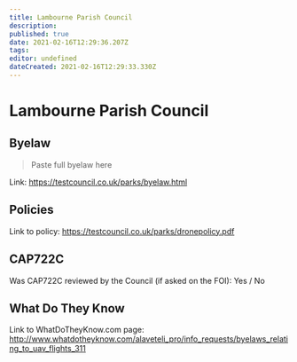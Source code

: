 ```yaml
---
title: Lambourne Parish Council
description: 
published: true
date: 2021-02-16T12:29:36.207Z
tags: 
editor: undefined
dateCreated: 2021-02-16T12:29:33.330Z
---
```


# Lambourne Parish Council


## Byelaw
> Paste full byelaw here

Link:
https://testcouncil.co.uk/parks/byelaw.html

## Policies
Link to policy:
https://testcouncil.co.uk/parks/dronepolicy.pdf

## CAP722C

Was CAP722C reviewed by the Council (if asked on the FOI): Yes / No

## What Do They Know

Link to WhatDoTheyKnow.com page:
http://www.whatdotheyknow.com/alaveteli_pro/info_requests/byelaws_relating_to_uav_flights_311

